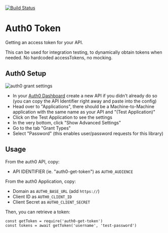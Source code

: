 [![Build Status](https://travis-ci.com/heneise/auth0-get-token.svg?branch=master)](https://travis-ci.com/heneise/auth0-get-token)

# Auth0 Token

Getting an access token for your API.

This can be used for integration testing, to dynamically obtain tokens when needed. No hardcoded accessTokens, no mocking.

## Auth0 Setup

![auth0 grant settings](https://user-images.githubusercontent.com/74390/59589705-39a3ce80-90f3-11e9-8a82-f56cbb283eae.png)

- In your [Auth0 Dashboard](https://manage.auth0.com/dashboard/) create a new API if you didn't already do so (you can copy the API Identifier right away and paste into the config)
- Head over to "Applications", there should be a Machine-to-Machine application with the same name as your API and "(Test Application)"
- Click on the Test Application to see the settings
- In the very bottom, click "Show Advanced Settings"
- Go to the tab "Grant Types"
- Select "Password" (this enables user/password requests for this library)


## Usage

From the auth0 API, copy:

- API IDENTIFIER (ie. "auth0-get-token") as `AUTH0_AUDIENCE`

From the auth0 Application, copy:

- Domain as `AUTH0_BASE_URL` (add `https://`)
- Client ID as `AUTH0_CLIENT_ID`
- Client Secret as `AUTH0_CLIENT_SECRET`

Then, you can retrieve a token:

    const getToken = require('auth0-get-token')
    const tokens = await getToken('username', 'test-password')
